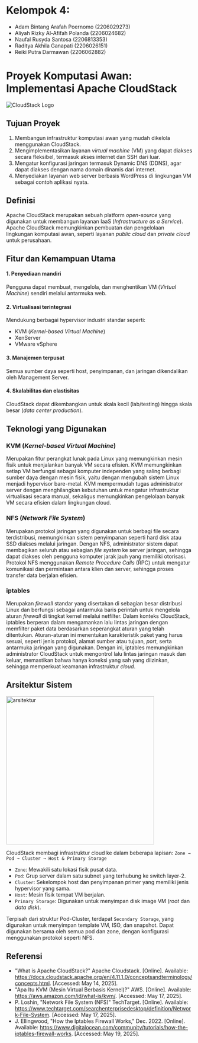 # Kelompok 4:
* Adam Bintang Arafah Poernomo (2206029273)
* Aliyah Rizky Al-Afifah Polanda (2206024682)
* Naufal Rusyda Santosa (2206813353)
* Raditya Akhila Ganapati (2206026151)
* Reiki Putra Darmawan (2206062882)

# Proyek Komputasi Awan: Implementasi Apache CloudStack
![CloudStack Logo](https://upload.wikimedia.org/wikipedia/commons/7/70/Apache_CloudStack_Logo.svg)

## Tujuan Proyek
1. Membangun infrastruktur komputasi awan yang mudah dikelola menggunakan CloudStack.
2. Mengimplementasikan layanan *virtual machine* (VM) yang dapat diakses secara fleksibel, termasuk akses internet dan SSH dari luar.
3. Mengatur konfigurasi jaringan termasuk Dynamic DNS (DDNS), agar dapat diakses dengan nama domain dinamis dari internet.
4. Menyediakan layanan web server berbasis WordPress di lingkungan VM sebagai contoh aplikasi nyata.

## Definisi
Apache CloudStack merupakan sebuah platform *open-source* yang digunakan untuk membangun layanan IaaS (*Infrastructure as a Service*). Apache CloudStack memungkinkan pembuatan dan pengelolaan lingkungan komputasi awan, seperti layanan *public cloud* dan *private cloud* untuk perusahaan.

## Fitur dan Kemampuan Utama
#### 1. Penyediaan mandiri
Pengguna dapat membuat, mengelola, dan menghentikan VM (*Virtual Machine*) sendiri melalui antarmuka web.
#### 2. Virtualisasi terintegrasi
Mendukung berbagai hypervisor industri standar seperti:
* KVM (*Kernel-based Virtual Machine*)
* XenServer
* VMware vSphere
#### 3. Manajemen terpusat
Semua sumber daya seperti host, penyimpanan, dan jaringan dikendalikan oleh Management Server.
#### 4. Skalabilitas dan elastisitas
CloudStack dapat dikembangkan untuk skala kecil (lab/testing) hingga skala besar (*data center production*).

## Teknologi yang Digunakan
### KVM (*Kernel-based Virtual Machine*)
Merupakan fitur perangkat lunak pada Linux yang memungkinkan mesin fisik untuk menjalankan banyak VM secara efisien. KVM memungkinkan setiap VM berfungsi sebagai komputer independen yang saling berbagi sumber daya dengan mesin fisik, yaitu dengan mengubah sistem Linux menjadi hypervisor bare-metal. KVM mempermudah tugas administrator server dengan menghilangkan kebutuhan untuk mengatur infrastruktur virtualisasi secara manual, sekaligus memungkinkan pengelolaan banyak VM secara efisien dalam lingkungan cloud.

### NFS (*Network File System*)
Merupakan protokol jaringan yang digunakan untuk berbagi file secara terdistribusi, memungkinkan sistem penyimpanan seperti hard disk atau SSD diakses melalui jaringan. Dengan NFS, administrator sistem dapat membagikan seluruh atau sebagian *file system* ke server jaringan, sehingga dapat diakses oleh pengguna komputer jarak jauh yang memiliki otorisasi. Protokol NFS menggunakan *Remote Procedure Calls* (RPC) untuk mengatur komunikasi dan permintaan antara klien dan server, sehingga proses transfer data berjalan efisien.

### iptables
Merupakan _firewall_ standar yang disertakan di sebagian besar distribusi Linux dan berfungsi sebagai antarmuka baris perintah untuk mengelola aturan _firewall_ di tingkat kernel melalui netfilter. Dalam konteks CloudStack, iptables berperan dalam mengamankan lalu lintas jaringan dengan memfilter paket data berdasarkan seperangkat aturan yang telah ditentukan. Aturan-aturan ini menentukan karakteristik paket yang harus sesuai, seperti jenis protokol, alamat sumber atau tujuan, _port_, serta antarmuka jaringan yang digunakan. Dengan ini, iptables memungkinkan administrator CloudStack untuk mengontrol lalu lintas jaringan masuk dan keluar, memastikan bahwa hanya koneksi yang sah yang diizinkan, sehingga memperkuat keamanan infrastruktur _cloud_.

## Arsitektur Sistem
<img src="https://github.com/user-attachments/assets/62652671-4837-4fec-a694-190a61a7f24a" alt="arsitektur" width="400"/>

CloudStack membagi infrastruktur cloud ke dalam beberapa lapisan: `Zone → Pod → Cluster → Host & Primary Storage`
* `Zone`: Mewakili satu lokasi fisik pusat data.
* `Pod`: Grup server dalam satu subnet yang terhubung ke switch layer-2.
* `Cluster`: Sekelompok host dan penyimpanan primer yang memiliki jenis hypervisor yang sama.
* `Host`: Mesin fisik tempat VM berjalan.
* `Primary Storage`: Digunakan untuk menyimpan disk image VM (_root_ dan _data disk_).

Terpisah dari struktur Pod-Cluster, terdapat `Secondary Storage`, yang digunakan untuk menyimpan template VM, ISO, dan snapshot. Dapat digunakan bersama oleh semua pod dan zone, dengan konfigurasi menggunakan protokol seperti NFS. 

## Referensi
* "What is Apache CloudStack?" Apache Cloudstack. [Online]. Available: https://docs.cloudstack.apache.org/en/4.11.1.0/conceptsandterminology/concepts.html. [Accessed: May 14, 2025].
* "Apa Itu KVM (Mesin Virtual Berbasis Kernel)?" AWS. [Online]. Available: https://aws.amazon.com/id/what-is/kvm/. [Accessed: May 17, 2025].
* P. Loshin, "Network File System (NFS)" TechTarget. [Online]. Available: https://www.techtarget.com/searchenterprisedesktop/definition/Network-File-System. [Accessed: May 17, 2025].
* J. Ellingwood, "How the Iptables Firewall Works," Dec. 2022. [Online]. Available: https://www.digitalocean.com/community/tutorials/how-the-iptables-firewall-works. [Accessed: May 19, 2025].
